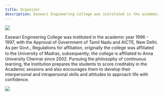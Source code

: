 ```yaml
---
title: Organizer
description: Easwari Engineering College was instituted in the academic year 1996 - 1997, with the Approval of Government of Tamil Nadu and AICTE, New Delhi. As per Govt., Regulations for aﬃliation, originally the college was aﬃliated to the University of Madras, subsequently; the college is aﬃliated to Anna University Chennai since 2002. Pursuing the philosophy of continuous learning, the Institution prepares the students to score creditably in the Academic sessions and also encourages them to develop their interpersonal and intrapersonal skills and attitudes to approach life with confidence.
---
```


<div class = "mx-auto w-full">
<img src = "/EEC_ICON.webp" class = "mx-auto w-48 h-48"/>
</div>
<p>
Easwari Engineering College was instituted in the academic year 1996 - 1997, with the Approval of Government of Tamil Nadu and AICTE, New Delhi. As per Govt., Regulations for aﬃliation, originally the college was aﬃliated to the University of Madras, subsequently; the college is aﬃliated to Anna University Chennai since 2002. Pursuing the philosophy of continuous learning, the Institution prepares the students to score creditably in the Academic sessions and also encourages them to develop their interpersonal and intrapersonal skills and attitudes to approach life with confidence.
</p>
<div class = "mx-auto w-full">
<img src = "/eas2.webp" class = "mx-auto object-cover w-full"/>
</div>
